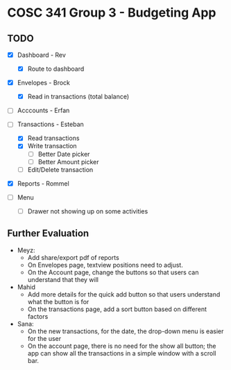 # COSC 341 Group 3 - Budgeting App

## TODO

- [x] Dashboard - Rev
  - [x] Route to dashboard
- [x] Envelopes - Brock
  - [x] Read in transactions (total balance)
- [ ] Acccounts - Erfan
- [ ] Transactions - Esteban
  - [x] Read transactions
  - [x] Write transaction
    - [ ] Better Date picker
    - [ ] Better Amount picker
  - [ ] Edit/Delete transaction
- [x] Reports - Rommel

- [ ] Menu
  - [ ] Drawer not showing up on some activities

## Further Evaluation

- Meyz:
  - Add share/export pdf of reports
  - On Envelopes page, textview positions need to adjust.
  - On the Account page, change the buttons so that users can understand that they will
- Mahid
  - Add more details for the quick add button so that users understand what the button is for
  - On the transactions page, add a sort button based on different factors
- Sana:
  - On the new transactions, for the date, the drop-down menu is easier for the user
  - On the account page, there is no need for the show all button; the app can show all the transactions in a simple window with a scroll bar.
